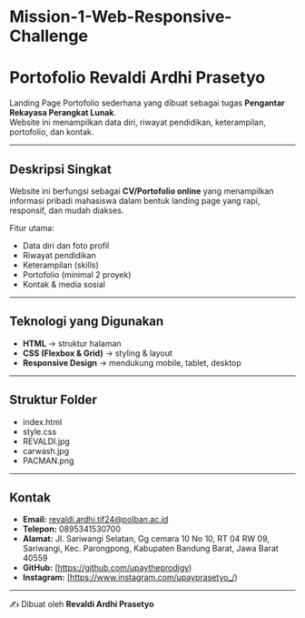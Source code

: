 # Mission-1-Web-Responsive-Challenge

# Portofolio Revaldi Ardhi Prasetyo

Landing Page Portofolio sederhana yang dibuat sebagai tugas **Pengantar Rekayasa Perangkat Lunak**.  
Website ini menampilkan data diri, riwayat pendidikan, keterampilan, portofolio, dan kontak.

---

## Deskripsi Singkat
Website ini berfungsi sebagai **CV/Portofolio online** yang menampilkan informasi pribadi mahasiswa dalam bentuk landing page yang rapi, responsif, dan mudah diakses.  

Fitur utama:
- Data diri dan foto profil
- Riwayat pendidikan
- Keterampilan (skills)
- Portofolio (minimal 2 proyek)
- Kontak & media sosial

---

## Teknologi yang Digunakan
- **HTML** → struktur halaman
- **CSS (Flexbox & Grid)** → styling & layout
- **Responsive Design** → mendukung mobile, tablet, desktop

---

## Struktur Folder
- index.html
- style.css
- REVALDI.jpg
- carwash.jpg
- PACMAN.png

---

## Kontak
- **Email:** revaldi.ardhi.tif24@polban.ac.id  
- **Telepon:** 0895341530700  
- **Alamat:** Jl. Sariwangi Selatan, Gg cemara 10 No 10, RT 04 RW 09, Sariwangi, Kec. Parongpong, Kabupaten Bandung Barat, Jawa Barat 40559 
- **GitHub:** [https://github.com/upaytheprodigy)  
- **Instagram:** [https://www.instagram.com/upayprasetyo_/)  

---
✍️ Dibuat oleh **Revaldi Ardhi Prasetyo**  
